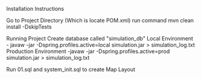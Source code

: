 

Installation Instructions

Go to Project Directory (Which is locate POM.xml)
run command mvn clean install -DskipTests

Running Project
Create database called "simulation_db"
Local Environment  - javaw -jar -Dspring.profiles.active=local simulation.jar > simulation_log.txt
Production Environment  -javaw -jar -Dspring.profiles.active=prod simulation.jar > simulation_log.txt


Run 01.sql and system_init.sql to create Map Layout 
